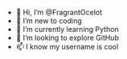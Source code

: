- 👋 Hi, I’m @FragrantOcelot
- 👀 I’m new to coding
- 🌱 I’m currently learning Python
- 💞️ I’m looking to explore GitHub
- 📫 I know my username is cool

<!---
FragrantOcelot/FragrantOcelot is a ✨ special ✨ repository because its `README.md` (this file) appears on your GitHub profile.
You can click the Preview link to take a look at your changes.
--->

